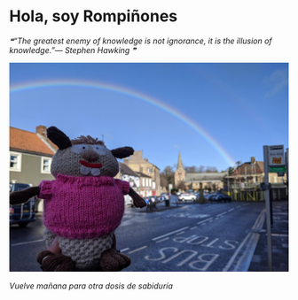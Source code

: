 # Hola, soy Rompiñones

<!--STARTS_HERE_QUOTE_README-->
<i>❝“The greatest enemy of knowledge is not ignorance, it is the illusion of knowledge.”— Stephen Hawking   ❞</i>
<!--ENDS_HERE_QUOTE_README-->

<!--START_SECTION:update_image-->
![alt text](https://raw.githubusercontent.com/focaalvarez/rompinones/main/.github/images/IMG_20220220_094224.jpg?raw=true)
<!--END_SECTION:update_image-->

*Vuelve mañana para otra dosis de sabiduría*
